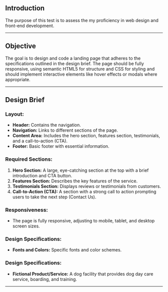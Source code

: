 ## Introduction

The purpose of this test is to assess the my proficiency in web design and front-end development.

---

## Objective

The goal is to design and code a landing page that adheres to the specifications outlined in the design brief. The page should be fully responsive, using semantic HTML5 for structure and CSS for styling and should implement interactive elements like hover effects or modals where appropriate.

---

## Design Brief

### Layout:
- **Header:** Contains the navigation.
- **Navigation:** Links to different sections of the page.
- **Content Area:** Includes the hero section, features section, testimonials, and a call-to-action (CTA).
- **Footer:** Basic footer with essential information.

### Required Sections:
1. **Hero Section:** A large, eye-catching section at the top with a brief introduction and CTA button.
2. **Features Section:** Describes the key features of the service.
3. **Testimonials Section:** Displays reviews or testimonials from customers.
4. **Call-to-Action (CTA):** A section with a strong call to action prompting users to take the next step (Contact Us).

### Responsiveness:
- The page is  fully responsive, adjusting to mobile, tablet, and desktop screen sizes.

### Design Specifications:
- **Fonts and Colors:** Specific fonts and color schemes.
### Design Specifications:
- **Fictional Product/Service:** A dog facility that provides dog day care service, boarding, and training.

---
